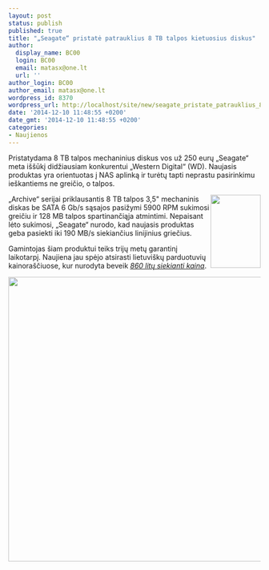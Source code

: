 ```yaml
---
layout: post
status: publish
published: true
title: "„Seagate“ pristatė patrauklius 8 TB talpos kietuosius diskus"
author:
  display_name: BC00
  login: BC00
  email: matasx@one.lt
  url: ''
author_login: BC00
author_email: matasx@one.lt
wordpress_id: 8370
wordpress_url: http://localhost/site/new/seagate_pristate_patrauklius_8_tb_talpos_kietuosius_diskus/
date: '2014-12-10 11:48:55 +0200'
date_gmt: '2014-12-10 11:48:55 +0200'
categories:
- Naujienos
---
```

<p>
	Pristatydama 8 TB talpos mechaninius diskus vos už 250 eurų &bdquo;Seagate&ldquo; meta i&scaron;&scaron;ūkį didžiausiam konkurentui &bdquo;Western Digital&ldquo; (WD). Naujasis produktas yra orientuotas į NAS aplinką ir turėtų tapti neprastu pasirinkimu ie&scaron;kantiems ne greičio, o talpos.</p>
<p>
	<img alt="" src="http://technews.lt/userfiles/Seagatearchive8TBlogo.png" style="width: 100px; height: 146px; float: right;" />&bdquo;Archive&ldquo; serijai priklausantis 8 TB talpos 3,5&quot; mechaninis diskas be SATA 6 Gb/s sąsajos pasižymi 5900 RPM sukimosi greičiu ir 128 MB talpos spartinančiąja atmintimi. Nepaisant lėto sukimosi, &bdquo;Seagate&ldquo; nurodo, kad naujasis produktas geba pasiekti iki 190 MB/s siekiančius linijinius griečius.</p>
<p>
	Gamintojas &scaron;iam produktui teiks trijų metų garantinį laikotarpį. Naujiena jau spėjo atsirasti lietuvi&scaron;kų parduotuvių kainora&scaron;čiuose, kur nurodyta beveik <a href="http://www.skytech.lt/st8000as0002-seagate-archive-hdd-8tb-sata3-128mb-p-223871.html"><em>860 litų siekianti kaina</em></a>.</p>
<p>
	<a href="http://technews.lt/userfiles/Seagatearchive8TB.png"><img alt="" src="http://technews.lt/userfiles/Seagatearchive8TB.png" style="width: 520px; height: 568px;" /></a></p>
